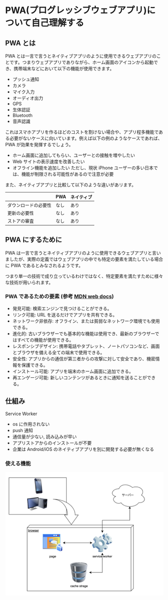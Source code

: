 # PWA(プログレッシブウェブアプリ)について自己理解する

## PWA とは

PWA とは一言で言うとネイティブアプリのように使用できるウェブアプリのことです。つまりウェブアプリでありながら、ホーム画面のアイコンから起動でき、携帯端末などにおいて以下の機能が使用できます。

- プッシュ通知
- カメラ
- マイク入力
- オーディオ出力
- GPS
- 生体認証
- Bluetooth
- 音声認識

これはスマホアプリを作るほどのコストを割けない場合や、アプリ程多機能である必要がないケースに向いています。例えば以下の例のようなケースであれば、PWA が効果を発揮するでしょう。

- ホーム画面に追加してもらい、ユーザーとの接触を増やしたい
- Web サイトの表示速度を改善したい
- オフライン機能を追加したい
  ただし、現状 iPhone ユーザーの多い日本では、機能が制限される可能性があるので注意が必要

また、ネイティブアプリと比較して以下のような違いがあリます。

|                      | PWA  | ネイティブ |
| -------------------- | ---- | ---------- |
| ダウンロードの必要性 | なし | あり       |
| 更新の必要性         | なし | あり       |
| ストアの審査         | なし | あり       |

## PWA にするために

PWA は一言で言うとネイティブアプリのように使用できるウェブアプリと言いましたが、実際の定義ではウェブアプリの中でも特定の要素を満たしている場合に PWA であるとみなされるようです。

つまり単一の技術で成り立っているわけではなく、特定要素を満たすために様々な技術が用いられます。

### PWA であるための要素 (参考 [MDN web docs](https://developer.mozilla.org/ja/docs/Web/Progressive_web_apps/Tutorials/js13kGames/Introduction))

- 発見可能: 検索エンジンで見つけることができる。
- リンク可能: URL を送るだけでアプリを共有できる。
- ネットワーク非依存: オフライン、または貧弱なネットワーク環境でも使用できる。
- 進化的: 古いブラウザーでも基本的な機能は使用でき、最新のブラウザーではすべての機能が使用できる。
- レスポンシブデザイン: 携帯電話やタブレット、ノートパソコンなど、画面とブラウザを備える全ての端末で使用できる。
- 安全性: アプリからの通信が第三者からの攻撃に対して安全であり、機密情報を保護できる。
- インストール可能: アプリを端末のホーム画面に追加できる。
- 再エンゲージ可能: 新しいコンテンツがあるときに通知を送ることができる。

## 仕組み

Service Worker

- os に作用されない
- push 通知
- 通信量が少ない, 読み込みが早い
- アプリストアからのインストールが不要
- 企業は Android/iOS のネイティブアプリを別に開発する必要が無くなる

### 使える機能

![aa](./serviceworker.png)
